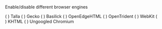 Enable/disable different browser engines

( ) Talla
( ) Gecko
( ) Basilick
( ) OpenEdgeHTML
( ) OpenTrident
( ) WebKit
( ) KHTML
( ) Ungoogled Chromium
